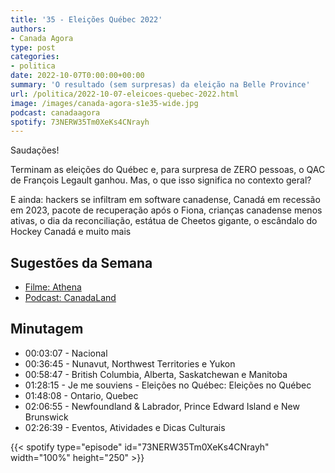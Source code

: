 ```yaml
---
title: '35 - Eleições Québec 2022'
authors:
- Canada Agora
type: post
categories:
- politica
date: 2022-10-07T0:00:00+00:00
summary: 'O resultado (sem surpresas) da eleição na Belle Province'
url: /politica/2022-10-07-eleicoes-quebec-2022.html
image: /images/canada-agora-s1e35-wide.jpg
podcast: canadaagora
spotify: 73NERW35Tm0XeKs4CNrayh
---
```


Saudações!

Terminam as eleições do Québec e, para surpresa de ZERO pessoas, o QAC de François Legault ganhou. Mas, o que isso significa no contexto geral?

E ainda: hackers se infiltram em software canadense, Canadá em recessão em 2023, pacote de recuperação após o Fiona, crianças canadense menos ativas, o dia da reconciliação, estátua de Cheetos gigante, o escândalo do Hockey Canadá e muito mais

## Sugestões da Semana
- [Filme: Athena](https://www.imdb.com/title/tt15445056/)
- [Podcast: CanadaLand](https://www.canadaland.com/)

## Minutagem

- 00:03:07 - Nacional
- 00:36:45 - Nunavut, Northwest Territories e Yukon
- 00:58:47 - British Columbia, Alberta, Saskatchewan e Manitoba
- 01:28:15 - Je me souviens - Eleições no Québec: Eleições no Québec
- 01:48:08 - Ontario, Quebec
- 02:06:55 - Newfoundland & Labrador, Prince Edward Island e New Brunswick
- 02:26:39 - Eventos, Atividades e Dicas Culturais

{{< spotify type="episode" id="73NERW35Tm0XeKs4CNrayh" width="100%" height="250" >}}
